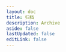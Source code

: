 ```yaml
---
layout: doc
title: 归档
description: Archive
aside: false
lastUpdated: false
editLink: false
---
```


<Page/>
